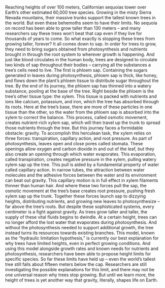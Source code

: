 Reaching heights of over 100 meters, Californian sequoias tower over Earth’s  other estimated 60,000 tree species. Growing in the misty Sierra Nevada  mountains, their massive trunks support the  tallest known trees in the world. But even these behemoths seem  to have their limits. No sequoia on record has been able  to grow taller than 130 meters – and many researchers say these  trees won’t beat that cap even if they live for thousands of  years to come. So what exactly is stopping these trees  from growing taller, forever? It all comes down to sap. In order for trees to grow, they need to bring sugars obtained  from photosynthesis and nutrients brought in through the root  system to wherever growth is happening. And just like blood circulates in  the human body, trees are designed to circulate two kinds  of sap throughout their bodies – carrying all the substances a  tree’s cells need to live. The first is phloem sap. Containing the sugars generated in  leaves during photosynthesis, phloem sap is thick, like honey, and flows down the plant’s phloem tissue  to distribute sugar throughout the tree. By the end of its journey, the phloem sap has thinned  into a watery substance, pooling at the base of the tree. Right beside the phloem is the tree’s  other tissue type: the xylem. This tissue is packed with nutrients and  ions like calcium, potassium, and iron, which the tree has absorbed  through its roots. Here at the tree’s base, there are more of these particles in  one tissue than the other, so the water from the phloem sap is  absorbed into the xylem to correct the balance. This process, called osmotic movement, creates nutrient-rich xylem sap, which will then travel up the trunk to  spread those nutrients through the tree. But this journey faces a formidable  obstacle: gravity. To accomplish this herculean task,  the xylem relies on three forces: transpiration, capillary action,  and root pressure. As part of photosynthesis, leaves open  and close pores called stomata. These openings allow oxygen and carbon  dioxide in and out of the leaf, but they also create an opening through  which water evaporates. This evaporation, called transpiration, creates negative pressure in the xylem,  pulling watery xylem sap up the tree. This pull is aided by a fundamental  property of water called capillary action. In narrow tubes, the attraction between water molecules and the adhesive forces between the water  and its environment can beat out gravity. This capillary motion is in full effect  in xylem filaments thinner than human hair. And where these two forces pull the sap, the osmotic movement at the tree’s  base creates root pressure, pushing fresh xylem sap up the trunk. Together these forces launch sap  to dizzying heights, distributing nutrients, and growing new  leaves to photosynthesize – far above the tree’s roots. But despite these sophisticated systems, every centimeter is a fight  against gravity. As trees grow taller and taller, the supply of these vital fluids  begins to dwindle. At a certain height, trees can no longer afford the lost water  that evaporates during photosynthesis. And without the photosynthesis needed  to support additional growth, the tree instead turns its resources  towards existing branches. This model, known as the “hydraulic  limitation hypothesis,” is currently our best explanation for why  trees have limited heights, even in perfect growing conditions. And using this model alongside  growth rates and known needs for nutrients  and photosynthesis, researchers have been able to propose  height limits for specific species. So far these limits have held up – even the world’s tallest tree still falls  about fifteen meters below the cap. Researchers are still investigating the  possible explanations for this limit, and there may not be one universal  reason why trees stop growing. But until we learn more, the height of trees is yet another way that gravity, literally, shapes life on Earth. 
